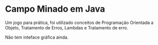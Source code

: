 # Campo Minado em Java


Um jogo para prática, foi utilizado conceitos de Programação Orientada a Objeto, Tratamento de Erros, Lambdas e Tratamento de erro.

Não tem inteface gráfica ainda.
